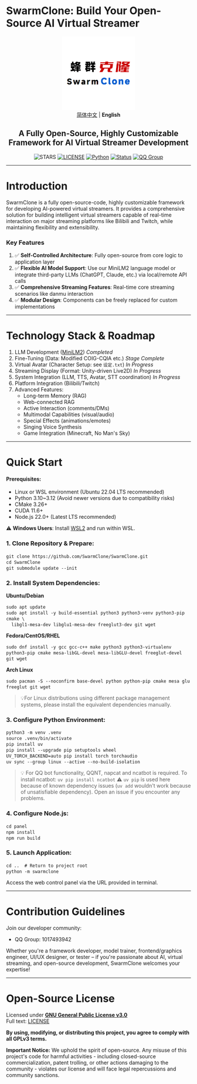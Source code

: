 # SwarmClone: Build Your Open-Source AI Virtual Streamer
<div align="center">
<img src="./assets/logo.png" width="200" height="200" />
<br>
<a href="../README.md">简体中文</a> | <strong>English</strong>
<br>
<h2>A Fully Open-Source, Highly Customizable Framework for AI Virtual Streamer Development</h2>
<!- Do not delete this blank line ->

![STARS](https://img.shields.io/github/stars/SwarmClone/SwarmClone?color=yellow&label=Github%20Stars)
[![LICENSE](https://img.shields.io/badge/LICENSE-GPLV3-red)](https://github.com/SwarmClone/SwarmClone/blob/main/LICENSE)
[![Python](https://img.shields.io/badge/Python-3.10~3.12-blue.svg)](https://www.python.org)
[![Status](https://img.shields.io/badge/Status-Active-brightgreen.svg)]()
[![QQ Group](https://custom-icon-badges.demolab.com/badge/QQ%20Group-1048307485-00BFFF?style=flat&logo=tencent-qq)](https://qm.qq.com/q/8IUfgmDqda)

</div>

---

# Introduction

SwarmClone is a fully open-source-code, highly customizable framework for developing AI-powered virtual streamers. It provides a comprehensive solution for building intelligent virtual streamers capable of real-time interaction on major streaming platforms like Bilibili and Twitch, while maintaining flexibility and extensibility.

### Key Features
1. ✅ **Self-Controlled Architecture**: Fully open-source from core logic to application layer
2. ✅ **Flexible AI Model Support**: Use our MiniLM2 language model or integrate third-party LLMs (ChatGPT, Claude, etc.) via local/remote API calls
3. ✅ **Comprehensive Streaming Features**: Real-time core streaming scenarios like danmu interaction
4. ✅ **Modular Design**: Components can be freely replaced for custom implementations

---

# Technology Stack & Roadmap
1) LLM Development ([MiniLM2](https://github.com/swarmclone/MiniLM2)) *Completed*
2) Fine-Tuning (Data: Modified COIG-CQIA etc.) *Stage Complete*
3) Virtual Avatar (Character Setup: see `设定.txt`) *In Progress*
4) Streaming Display (Format: Unity-driven Live2D) *In Progress*
5) System Integration (LLM, TTS, Avatar, STT coordination) *In Progress*
6) Platform Integration (Bilibili/Twitch)
7) Advanced Features:
    - Long-term Memory (RAG)
    - Web-connected RAG
    - Active Interaction (comments/DMs)
    - Multimodal Capabilities (visual/audio)
    - Special Effects (animations/emotes)
    - Singing Voice Synthesis
    - Game Integration (Minecraft, No Man's Sky)

---

# Quick Start
#### Prerequisites:
- Linux or WSL environment (Ubuntu 22.04 LTS recommended)
- Python 3.10~3.12 (Avoid newer versions due to compatibility risks)
- CMake 3.26+
- CUDA 11.6+
- Node.js 22.0+ (Latest LTS recommended)

⚠️ **Windows Users**: Install [WSL2](https://learn.microsoft.com/en-us/windows/wsl/install) and run within WSL.

### 1. Clone Repository & Prepare:
   ```console
   git clone https://github.com/SwarmClone/SwarmClone.git
   cd SwarmClone
   git submodule update --init
   ```

### 2. Install System Dependencies:
   **Ubuntu/Debian**
   ```console
   sudo apt update
   sudo apt install -y build-essential python3 python3-venv python3-pip cmake \
     libgl1-mesa-dev libglu1-mesa-dev freeglut3-dev git wget
   ```
   **Fedora/CentOS/RHEL**
   ```console
   sudo dnf install -y gcc gcc-c++ make python3 python3-virtualenv python3-pip cmake mesa-libGL-devel mesa-libGLU-devel freeglut-devel git wget
   ```

   **Arch Linux**
   ```console
   sudo pacman -S --noconfirm base-devel python python-pip cmake mesa glu freeglut git wget
   ```
   > 💡For Linux distributions using different package management systems, please install the equivalent dependencies manually.

### 3. Configure Python Environment:
   ```console
   python3 -m venv .venv
   source .venv/bin/activate
   pip install uv
   pip install --upgrade pip setuptools wheel
   UV_TORCH_BACKEND=auto pip install torch torchaudio
   uv sync --group linux --active --no-build-isolation
   ```
   > 💡 For QQ bot functionality, QQNT, napcat and ncatbot is required. To install ncatbot: `uv pip install ncatbot`
   > ⚠️ `uv pip` is used here because of known dependency issues (`uv add` wouldn't work because of unsatisfiable dependency). Open an issue if you encounter any problems.

### 4. Configure Node.js:
   ```console
   cd panel
   npm install
   npm run build
   ```

### 5. Launch Application:
   ```console
   cd ..  # Return to project root
   python -m swarmclone
   ```
   Access the web control panel via the URL provided in terminal.

---

# Contribution Guidelines
Join our developer community:
- QQ Group: 1017493942

Whether you're a framework developer, model trainer, frontend/graphics engineer, UI/UX designer, or tester – if you're passionate about AI, virtual streaming, and open-source development, SwarmClone welcomes your expertise!

---

# Open-Source License
Licensed under **[GNU General Public License v3.0](https://www.gnu.org/licenses/gpl-3.0.en.html)**  
Full text: [LICENSE](/LICENSE)

**By using, modifying, or distributing this project, you agree to comply with all GPLv3 terms.**

**Important Notice:** 
We uphold the spirit of open-source. Any misuse of this project's code for harmful activities - including closed-source commercialization, patent trolling, or other actions damaging to the community - violates our license and will face legal repercussions and community sanctions.